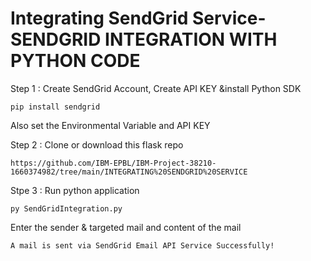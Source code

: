 # Integrating SendGrid Service-SENDGRID INTEGRATION WITH PYTHON CODE
 

Step 1 : Create SendGrid Account, Create API KEY &install Python SDK 

```
pip install sendgrid
```

Also set the Environmental Variable and API KEY


Step 2 : Clone or download this flask repo

```
https://github.com/IBM-EPBL/IBM-Project-38210-1660374982/tree/main/INTEGRATING%20SENDGRID%20SERVICE
```

Stpe 3 : Run python application

```
py SendGridIntegration.py
```

Enter the sender & targeted mail and content of the mail
```
A mail is sent via SendGrid Email API Service Successfully!



